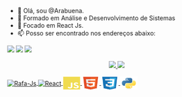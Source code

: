 - 👋 Olá, sou @Arabuena.
- 🌱 Formado em Análise e Desenvolvimento de Sistemas
- 💞️ Focado em React Js.  
- 📫 Posso ser encontrado nos endereços abaixo:
<div> 
<a href="https://www.instagram.com/arakettu" target="_blank"><img src="https://img.shields.io/badge/-Instagram-%23E4405F?style=for-the-badge&logo=instagram&logoColor=white" target="_blank"></a>
 	  <a href = "mailto:ara100limite@gmail.com"><img src="https://img.shields.io/badge/-Gmail-%23333?style=for-the-badge&logo=gmail&logoColor=white" target="_blank"></a>
  <a href="https://www.linkedin.com/in/arabuena-pecanha-gomes" target="_blank"><img src="https://img.shields.io/badge/-LinkedIn-%230077B5?style=for-the-badge&logo=linkedin&logoColor=white" target="_blank"></a> 
</div>
<br>
<div align="center">
  <a href="https://github.com/Arabuena">
  <img height="180em" src="https://github-readme-stats.vercel.app/api?username=Arabuena&show_icons=true&theme=dracula&include_all_commits=true&count_private=true"/>
  <img left="180em" src="https://github-readme-stats.vercel.app/api/top-langs/?username=Arabuena&layout=compact&langs_count=7&theme=dracula"/>
</div>
<div style="display: inline_block">
<br>
  <img align="center" alt="Rafa-Js" height="30" width="40" src="https://icons.iconarchive.com/icons/cjdowner/cryptocurrency/128/Pascal-Lite-icon.png">
  <img align="center" alt="React" height="30" width="40" src="https://miro.medium.com/v2/resize:fit:720/0*EitUXT-pqbaQSCTt.gif">
  <img align="center" alt="Rafa-Js" height="30" width="40" src="https://raw.githubusercontent.com/devicons/devicon/master/icons/javascript/javascript-plain.svg">
  <img align="center" alt="Rafa-HTML" height="30" width="40" src="https://raw.githubusercontent.com/devicons/devicon/master/icons/html5/html5-original.svg">
  <img align="center" alt="Rafa-CSS" height="30" width="40" src="https://raw.githubusercontent.com/devicons/devicon/master/icons/css3/css3-original.svg">
  <img align="center" alt="Rafa-Python" height="30" width="40" src="https://raw.githubusercontent.com/devicons/devicon/master/icons/python/python-original.svg">
 </div>
 

 
 





